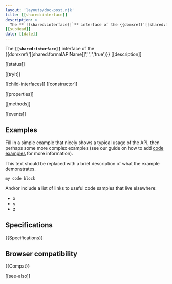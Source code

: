 ```yaml
---
layout: 'layouts/doc-post.njk'
title: [[shared:interface]]
description: >
  The **`[[shared:interface]]`** interface of the {{domxref('[[shared:formalAPIName]]','','','true')}} [[description]]
[[subHead]]
date: [[date]]
---
```


The **`[[shared:interface]]`** interface of the {{domxref('[[shared:formalAPIName]]','','','true')}} [[description]]

[[status]]

[[tryIt]]

[[child-interfaces]] [[constructor]]

[[properties]]

[[methods]]

[[events]]

## Examples

Fill in a simple example that nicely shows a typical usage of the API, then perhaps some more complex examples (see our guide on how to add [code examples](/en-US/docs/MDN/Contribute/Structures/Code_examples) for more information).

This text should be replaced with a brief description of what the example demonstrates.

```js
my code block
```

And/or include a list of links to useful code samples that live elsewhere:

*   x
*   y
*   z

## Specifications

{{Specifications}}

## Browser compatibility

{{Compat}}

[[see-also]]